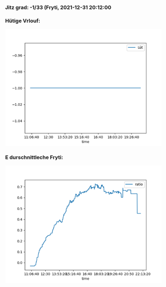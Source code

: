 ### Jitz grad: -1/33 (Fryti, 2021-12-31 20:12:00

### Hütige Vrlouf:
![Graph](Today.png)

### E durschnittleche Fryti:
![Graph](Fryti.png)